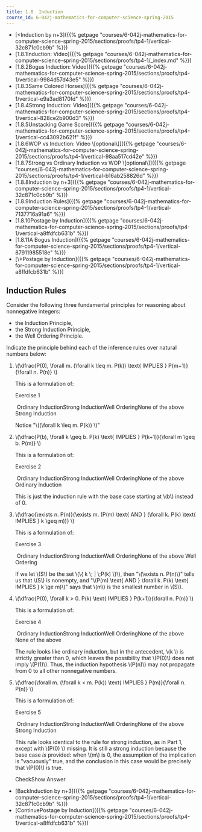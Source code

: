 ```yaml
---
title: 1.8  Induction
course_id: 6-042j-mathematics-for-computer-science-spring-2015
---
```

*   [<Induction by n+3]({{% getpage "courses/6-042j-mathematics-for-computer-science-spring-2015/sections/proofs/tp4-1/vertical-32c871c0cb9b" %}})
*   [1.8.1Induction: Video]({{% getpage "courses/6-042j-mathematics-for-computer-science-spring-2015/sections/proofs/tp4-1/_index.md" %}})
*   [1.8.2Bogus Induction: Video]({{% getpage "courses/6-042j-mathematics-for-computer-science-spring-2015/sections/proofs/tp4-1/vertical-9984d57d43e5" %}})
*   [1.8.3Same Colored Horses]({{% getpage "courses/6-042j-mathematics-for-computer-science-spring-2015/sections/proofs/tp4-1/vertical-e9a3ad8170fd" %}})
*   [1.8.4Strong Induction: Video]({{% getpage "courses/6-042j-mathematics-for-computer-science-spring-2015/sections/proofs/tp4-1/vertical-828ce2b900d3" %}})
*   [1.8.5Unstacking Game Score]({{% getpage "courses/6-042j-mathematics-for-computer-science-spring-2015/sections/proofs/tp4-1/vertical-cc43092b621f" %}})
*   [1.8.6WOP vs Induction: Video \\\[optional\\\]]({{% getpage "courses/6-042j-mathematics-for-computer-science-spring-2015/sections/proofs/tp4-1/vertical-98aa517cd42e" %}})
*   [1.8.7Strong vs Ordinary Induction vs WOP \\\[optional\\\]]({{% getpage "courses/6-042j-mathematics-for-computer-science-spring-2015/sections/proofs/tp4-1/vertical-b16ab258826d" %}})
*   [1.8.8Induction by n+3]({{% getpage "courses/6-042j-mathematics-for-computer-science-spring-2015/sections/proofs/tp4-1/vertical-32c871c0cb9b" %}})
*   [1.8.9Induction Rules]({{% getpage "courses/6-042j-mathematics-for-computer-science-spring-2015/sections/proofs/tp4-1/vertical-7137716a91a6" %}})
*   [1.8.10Postage by Induction]({{% getpage "courses/6-042j-mathematics-for-computer-science-spring-2015/sections/proofs/tp4-1/vertical-a8ffdfcb631b" %}})
*   [1.8.11A Bogus Induction]({{% getpage "courses/6-042j-mathematics-for-computer-science-spring-2015/sections/proofs/tp4-1/vertical-87911985518e" %}})
*   [\\>Postage by Induction]({{% getpage "courses/6-042j-mathematics-for-computer-science-spring-2015/sections/proofs/tp4-1/vertical-a8ffdfcb631b" %}})

Induction Rules
---------------

  

Consider the following three fundamental principles for reasoning about nonnegative integers:

*   the Induction Principle,
*   the Strong Induction Principle,
*   the Well Ordering Principle.

Indicate the principle behind each of the inference rules over natural numbers below:

1.  \\(\\dfrac{P(0), \\forall m. (\\forall k \\leq m. P(k)) \\text{ IMPLIES } P(m+1)}{\\forall n. P(n)} \\)
    
    This is a formulation of:
    
    Exercise 1
    
    &nbsp;Ordinary InductionStrong InductionWell OrderingNone of the above Strong Induction&nbsp;
    
    Notice "\\((\\forall k \\leq m. P(k)) \\)"
    
2.  \\(\\dfrac{P(b), \\forall k \\geq b. P(k) \\text{ IMPLIES } P(k+1)}{\\forall m \\geq b. P(m)} \\)
    
    This is a formulation of:
    
    Exercise 2
    
    &nbsp;Ordinary InductionStrong InductionWell OrderingNone of the above Ordinary Induction&nbsp;
    
    This is just the induction rule with the base case starting at \\(b\\) instead of 0.
    
3.  \\(\\dfrac{\\exists n. P(n)}{\\exists m. (P(m) \\text{ AND } (\\forall k. P(k) \\text{ IMPLIES } k \\geq m))} \\)
    
    This is a formulation of:
    
    Exercise 3
    
    &nbsp;Ordinary InductionStrong InductionWell OrderingNone of the above Well Ordering&nbsp;
    
    If we let \\(S\\) be the set \\(\\{ k \\; | \\;P(k) \\}\\), then "\\(\\exists n. P(n)\\)" tells us that \\(S\\) is nonempty, and "\\(P(m) \\text{ AND } \\forall k. P(k) \\text{ IMPLIES } k \\ge m)\\)" says that \\(m\\) is the smallest number in \\(S\\).
    
4.  \\(\\dfrac{P(0), \\forall k > 0. P(k) \\text{ IMPLIES } P(k+1)}{\\forall n. P(n)} \\)
    
    This is a formulation of:
    
    Exercise 4
    
    &nbsp;Ordinary InductionStrong InductionWell OrderingNone of the above None of the above&nbsp;
    
    The rule looks like ordinary induction, but in the antecedent, \\(k \\) is strictly greater than 0, which leaves the possibility that \\(P(0)\\) does not imply \\(P(1)\\). Thus, the induction hypothesis \\(P(n)\\) may not propagate from 0 to all other nonnegative numbers.
    
5.  \\(\\dfrac{\\forall m. (\\forall k < m. P(k)) \\text{ IMPLIES } P(m)}{\\forall n. P(n)} \\)
    
    This is a formulation of:
    
    Exercise 5
    
    &nbsp;Ordinary InductionStrong InductionWell OrderingNone of the above Strong Induction&nbsp;
    
    This rule looks identical to the rule for strong induction, as in Part 1, except with \\(P(0) \\) missing. It is still a strong induction because the base case _is_ provided: when \\(m\\) is 0, the assumption of the implication is "vacuously" true, and the conclusion in this case would be precisely that \\(P(0)\\) is true.
    
    CheckShow Answer
    

*   [BackInduction by n+3]({{% getpage "courses/6-042j-mathematics-for-computer-science-spring-2015/sections/proofs/tp4-1/vertical-32c871c0cb9b" %}})
*   [ContinuePostage by Induction]({{% getpage "courses/6-042j-mathematics-for-computer-science-spring-2015/sections/proofs/tp4-1/vertical-a8ffdfcb631b" %}})